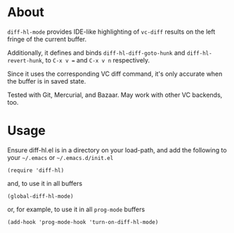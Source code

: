 About
=====

`diff-hl-mode` provides IDE-like highlighting of `vc-diff` results on the left
fringe of the current buffer.

Additionally, it defines and binds `diff-hl-diff-goto-hunk` and
`diff-hl-revert-hunk`, to `C-x v =` and `C-x v n` respectively.

Since it uses the corresponding VC diff command, it's only accurate when the
buffer is in saved state.

Tested with Git, Mercurial, and Bazaar. May work with other VC backends, too.

Usage
=====

Ensure diff-hl.el is in a directory on your load-path, and add the following to
your `~/.emacs` or `~/.emacs.d/init.el`

    (require 'diff-hl)

and, to use it in all buffers

    (global-diff-hl-mode)

or, for example, to use it in all `prog-mode` buffers

    (add-hook 'prog-mode-hook 'turn-on-diff-hl-mode)
